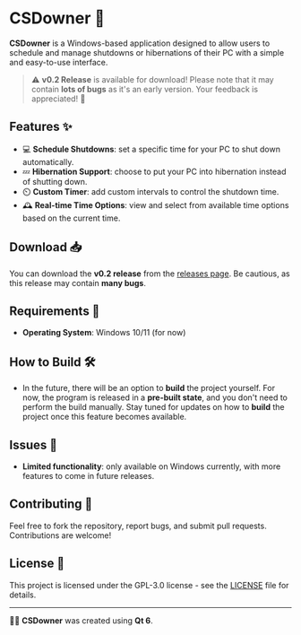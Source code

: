 # CSDowner 🚀

**CSDowner** is a Windows-based application designed to allow users to schedule and manage shutdowns or hibernations of their PC with a simple and easy-to-use interface. 

> ⚠️ **v0.2 Release** is available for download! Please note that it may contain **lots of bugs** as it's an early version. Your feedback is appreciated! 🙏

## Features ✨

- 💻 **Schedule Shutdowns**: set a specific time for your PC to shut down automatically.
- 💤 **Hibernation Support**: choose to put your PC into hibernation instead of shutting down.
- ⏲️ **Custom Timer**: add custom intervals to control the shutdown time.
- 🕰️ **Real-time Time Options**: view and select from available time options based on the current time.

## Download 📥

You can download the **v0.2 release** from the [releases page](https://github.com/SaNcHeS12557/CSDowner/releases). Be cautious, as this release may contain **many bugs**.

## Requirements 🔧

- **Operating System**: Windows 10/11 (for now)

## How to Build 🛠️
- In the future, there will be an option to **build** the project yourself. For now, the program is released in a **pre-built state**, and you don't need to perform the build manually. Stay tuned for updates on how to **build** the project once this feature becomes available.

## Issues 🐞
- **Limited functionality**: only available on Windows currently, with more features to come in future releases.

## Contributing 🤝

Feel free to fork the repository, report bugs, and submit pull requests. Contributions are welcome!

## License 📜

This project is licensed under the GPL-3.0 license - see the [LICENSE](LICENSE) file for details.

---

👨‍💻 **CSDowner** was created using **Qt 6**.

